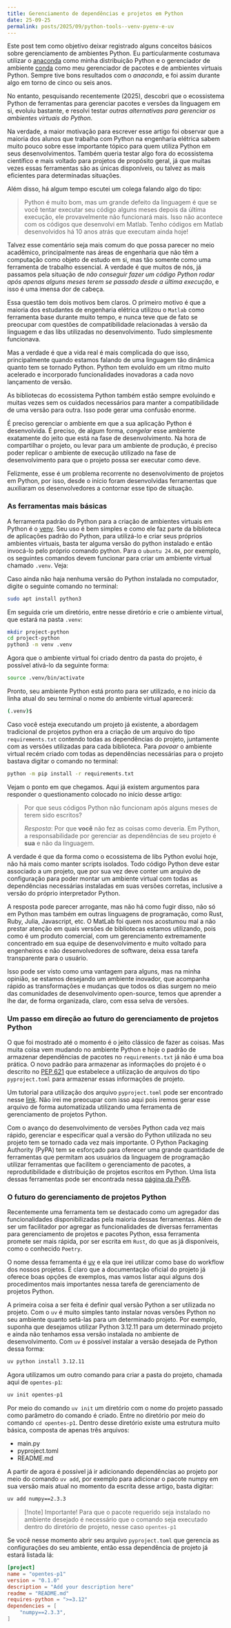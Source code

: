 ```yaml
---
title: Gerenciamento de dependências e projetos em Python
date: 25-09-25
permalink: posts/2025/09/python-tools--venv-pyenv-e-uv
---
```


Este post tem como objetivo deixar registrado alguns conceitos básicos sobre
gerenciamento de ambientes Python. Eu particularmente costumava utilizar o
[anaconda](https://www.anaconda.com/download/success) como minha distribuição
Python e o gerenciador de ambiente [conda](https://docs.conda.io/en/latest/)
como meu gerenciador de pacotes e de ambientes virtuais Python. Sempre tive bons
resultados com o _anaconda_, e foi assim durante algo em torno de cinco ou seis
anos.

No entanto, pesquisando recentemente (2025), descobri que o ecossistema Python
de ferramentas para gerenciar pacotes e versões da linguagem em si, evoluiu
bastante, e resolvi testar _outras alternativas para gerenciar os ambientes
virtuais do Python_.

Na verdade, a maior motivação para escrever esse artigo foi observar que a
maioria dos alunos que trabalha com Python na engenharia elétrica sabem muito
pouco sobre esse importante tópico para quem utiliza Python em seus
desenvolvimentos. Também queria testar algo fora do ecossistema científico e
mais voltado para projetos de propósito geral, já que muitas vezes essas
ferramentas são as únicas disponíveis, ou talvez as mais eficientes para
determinadas situações.

Além disso, há algum tempo escutei um colega falando algo do tipo:

> Python é muito bom, mas um grande defeito da linguagem é que se você tentar
> executar seu código alguns meses depois da última execução, ele provavelmente
> não funcionará mais. Isso não acontece com os códigos que desenvolvi em
> Matlab. Tenho códigos em Matlab desenvolvidos há 10 anos atrás que executam
> ainda hoje!

Talvez esse comentário seja mais comum do que possa parecer no meio acadêmico,
principalmente nas áreas de engenharia que não têm a computação como objeto de
estudo em si, mas tão somente como uma ferramenta de trabalho essencial. A
verdade é que muitos de nós, já passamos pela situação de _não conseguir fazer
um código Python rodar após apenas alguns meses terem se passado desde a última
execução_, e isso é uma imensa dor de cabeça.

Essa questão tem dois motivos bem claros. O primeiro motivo é que a maioria dos
estudantes de engenharia elétrica utilizou o `Matlab` como ferramenta base
durante muito tempo, e nunca teve que de fato se preocupar com questões de
compatibilidade relacionadas à versão da linguagem e das libs utilizadas no
desenvolvimento. Tudo simplesmente funcionava.

Mas a verdade é que a vida real é mais complicada do que isso, principalmente
quando estamos falando de uma linguagem tão dinâmica quanto tem se tornado
Python. Python tem evoluído em um ritmo muito acelerado e incorporado
funcionalidades inovadoras a cada novo lançamento de versão.

As bibliotecas do ecossistema Python também estão sempre evoluindo e muitas
vezes sem os cuidados necessários para manter a compatibilidade de uma versão
para outra. Isso pode gerar uma confusão enorme.

É preciso gerenciar o ambiente em que a sua aplicação Python é desenvolvida. É
preciso, de algum forma, _congelar_ esse ambiente exatamente do jeito que está
na fase de desenvolvimento. Na hora de compartilhar o projeto, ou levar para um
ambiente de produção, é preciso poder replicar o ambiente de execução utilizado
na fase de desenvolvimento para que o projeto possa ser executar como deve.

Felizmente, esse é um problema recorrente no desenvolvimento de projetos em
Python, por isso, desde o início foram desenvolvidas ferramentas que auxiliaram
os desenvolvedores a contornar esse tipo de situação.

### As ferramentas mais básicas

A ferramenta padrão do Python para a criação de ambientes virtuais em Python é o
[venv](https://docs.python.org/pt-br/3.13/library/venv.html). Seu uso é bem
simples e como ele faz parte da biblioteca de aplicações padrão do Python, para
utilizá-lo e criar seus próprios ambientes virtuais, basta ter alguma versão do
python instalado e então invocá-lo pelo próprio comando python. Para o
`ubuntu 24.04`, por exemplo, os seguintes comandos devem funcionar para criar um
ambiente virtual chamado `.venv`. Veja:

Caso ainda não haja nenhuma versão do Python instalada no computador, digite o
seguinte comando no terminal:

```sh
sudo apt install python3
```

Em seguida crie um diretório, entre nesse diretório e crie o ambiente virtual,
que estará na pasta `.venv`:

```sh
mkdir project-python
cd project-python
python3 -m venv .venv
```

Agora que o ambiente virtual foi criado dentro da pasta do projeto, é possível
ativá-lo da seguinte forma:

```sh
source .venv/bin/activate
```

Pronto, seu ambiente Python está pronto para ser utilizado, e no inicio da linha
atual do seu terminal o nome do ambiente virtual aparecerá:

```sh
(.venv)$
```

Caso você esteja executando um projeto já existente, a abordagem tradicional de
projetos python era a criação de um arquivo do tipo `requirements.txt` contendo
todas as dependências do projeto, juntamente com as versões utilizadas para cada
biblioteca. Para _povoar_ o ambiente virtual recém criado com todas as
dependências necessárias para o projeto bastava digitar o comando no terminal:

```sh
python -m pip install -r requirements.txt
```

Vejam o ponto em que chegamos. Aqui já existem argumentos para responder o
questionamento colocado no início desse artigo:

> Por que seus códigos Python não funcionam após alguns meses de terem sido
> escritos?
>
> _Resposta_: Por que **você** não fez as coisas como deveria. Em Python, a
> responsabilidade por gerenciar as dependências de seu projeto é **sua** e não
> da linguagem.

A verdade é que da forma como o ecossistema de libs Python evolui hoje, não há
mais como manter scripts isolados. Todo código Python deve estar associado a um
projeto, que por sua vez deve conter um arquivo de configuração para poder
montar um ambiente virtual com todas as dependências necessárias instaladas em
suas versões corretas, inclusive a versão do próprio interpretador Python.

A resposta pode parecer arrogante, mas não há como fugir disso, não só em Python
mas também em outras linguagens de programação, como Rust, Ruby, Julia,
Javascript, etc. O MatLab foi quem nos acostumou mal a não prestar atenção em
quais versões de bibliotecas estamos utilizando, pois como é um produto
comercial, com um gerenciamento extremamente concentrado em sua equipe de
desenvolvimento e muito voltado para engenheiros e não desenvolvedores de
software, deixa essa tarefa transparente para o usuário.

Isso pode ser visto como uma vantagem para alguns, mas na minha opinião, se
estamos desejando um ambiente inovador, que acompanha rápido as transformações e
mudanças que todos os dias surgem no meio das comunidades de desenvolvimento
open-source, temos que aprender a lhe dar, de forma organizada, claro, com essa
selva de versões.

### Um passo em direção ao futuro do gerenciamento de projetos Python

O que foi mostrado até o momento é o jeito clássico de fazer as coisas. Mas
muita coisa vem mudando no ambiente Python e hoje o padrão de armazenar
dependências de pacotes no `requirements.txt` já não é uma boa prática. O novo
padrão para armazenar as informações do projeto é o descrito no
[PEP 621](https://peps.python.org/pep-0621/) que estabelece a utilização de
arquivos do tipo `pyproject.toml` para armazenar essas informações de projeto.

Um tutorial para utilização dos arquivo `pyproject.toml` pode ser encontrado
nesse
[link](https://packaging.python.org/en/latest/guides/writing-pyproject-toml/#writing-pyproject-toml).
Não irei me preocupar com isso aqui pois iremos gerar esse arquivo de forma
automatizada utilizando uma ferramenta de gerenciamento de projetos Python.

Com o avanço do desenvolvimento de versões Python cada vez mais rápido,
gerenciar e especificar qual a versão do Python utilizada no seu projeto tem se
tornado cada vez mais importante. O Python Packaging Authority (PyPA) tem se
esforçado para oferecer uma grande quantidade de ferramentas que permitam aos
usuários da linguagem de programação utilizar ferramentas que facilitem o
gerenciamento de pacotes, a reprodutibilidade e distribuição de projetos
escritos em Python. Uma lista dessas ferramentas pode ser encontrada nessa
[página da PyPA](https://packaging.python.org/en/latest/key_projects/#pypa-projects).

### O futuro do gerenciamento de projetos Python

Recentemente uma ferramenta tem se destacado como um agregador das
funcionalidades disponibilizadas pela maioria dessas ferramentas. Além de ser um
facilitador por agregar as funcionalidades de diversas ferramentas para
gerenciamento de projetos e pacotes Python, essa ferramenta promete ser mais
rápida, por ser escrita em `Rust`, do que as já disponíveis, como o conhecido
`Poetry`.

O nome dessa ferramenta é [uv](https://docs.astral.sh/uv) e ela que irei
utilizar como base do workflow dos nossos projetos. É claro que a documentação
oficial do projeto já oferece boas opções de exemplos, mas vamos listar aqui
alguns dos procedimentos mais importantes nessa tarefa de gerenciamento de
projetos Python.

A primeira coisa a ser feita é definir qual versão Python a ser utilizada no
projeto. Com o `uv` é muito simples tanto instalar novas versões Python no seu
ambiente quanto setá-las para um determinado projeto. Por exemplo, suponha que
desejamos utilizar Python 3.12.11 para um determinado projeto e ainda não
tenhamos essa versão instalada no ambiente de desenvolvimento. Com `uv` é
possível instalar a versão desejada de Python dessa forma:

```sh
uv python install 3.12.11
```

Agora utilizamos um outro comando para criar a pasta do projeto, chamada aqui de
`opentes-p1`:

```sh
uv init opentes-p1
```

Por meio do comando `uv init` um diretório com o nome do projeto passado como
parâmetro do comando é criado. Entre no diretório por meio do comando
`cd opentes-p1`. Dentro desse diretório existe uma estrutura muito básica,
composta de apenas três arquivos:

- main.py
- pyproject.toml
- README.md

A partir de agora é possível já ir adicionando dependências ao projeto por meio
do comando `uv add`, por exemplo para adicionar o pacote numpy em sua versão
mais atual no momento da escrita desse artigo, basta digitar:

```sh
uv add numpy==2.3.3
```

> [!note] Importante! Para que o pacote requerido seja instalado no ambiente
> desejado é necessário que o comando seja executado dentro do diretório de
> projeto, nesse caso `opentes-p1`

Se você nesse momento abrir seu arquivo `pyproject.toml` que gerencia as
configurações do seu ambiente, então essa dependência de projeto já estará
listada lá:

```toml
[project]
name = "opentes-p1"
version = "0.1.0"
description = "Add your description here"
readme = "README.md"
requires-python = ">=3.12"
dependencies = [
    "numpy==2.3.3",
]
```
